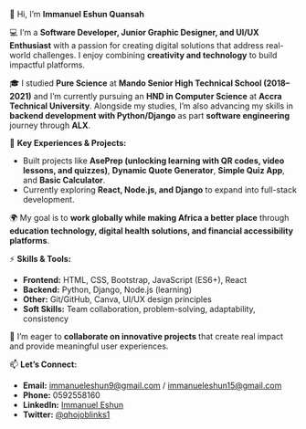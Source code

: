 👋 Hi, I’m **Immanuel Eshun Quansah**

💻 I’m a **Software Developer, Junior Graphic Designer, and UI/UX Enthusiast** with a passion for creating digital solutions that address real-world challenges. I enjoy combining **creativity and technology** to build impactful platforms.

🎓 I studied **Pure Science** at **Mando Senior High Technical School (2018–2021)** and I’m currently pursuing an **HND in Computer Science** at **Accra Technical University**. Alongside my studies, I’m also advancing my skills in **backend development with Python/Django** as part **software engineering** journey through **ALX**.

🚀 **Key Experiences & Projects:**

* Built projects like **AsePrep (unlocking learning with QR codes, video lessons, and quizzes)**, **Dynamic Quote Generator**, **Simple Quiz App**, and **Basic Calculator**.
* Currently exploring **React, Node.js, and Django** to expand into full-stack development.

🌍 My goal is to **work globally while making Africa a better place** through **education technology, digital health solutions, and financial accessibility platforms**.

⚡ **Skills & Tools:**

* **Frontend:** HTML, CSS, Bootstrap, JavaScript (ES6+), React
* **Backend:** Python, Django, Node.js (learning)
* **Other:** Git/GitHub, Canva, UI/UX design principles
* **Soft Skills:** Team collaboration, problem-solving, adaptability, consistency

🤝 I’m eager to **collaborate on innovative projects** that create real impact and provide meaningful user experiences.

📫 **Let’s Connect:**

* **Email:** [immanueleshun9@gmail.com](mailto:immanueleshun9@gmail.com) / [immanueleshun15@gmail.com](mailto:immanueleshun15@gmail.com)
* **Phone:** 0592558160
* **LinkedIn:** [Immanuel Eshun](https://www.linkedin.com/in/immanuel-eshun-767b07259)
* **Twitter:** [@qhojoblinks1](https://twitter.com/qhojoblinks1)
